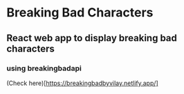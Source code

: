 # Breaking Bad Characters
## React web app to display breaking bad characters 
### using breakingbadapi
(Check here)[https://breakingbadbyvilay.netlify.app/]
